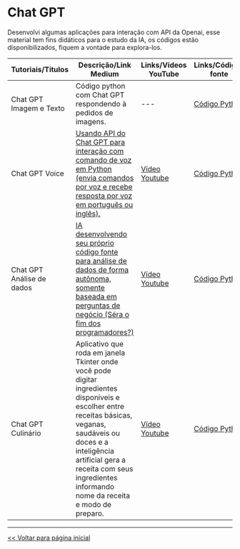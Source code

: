 # Chat GPT
Desenvolvi algumas aplicações para interação com API da Openai, esse material tem fins didáticos para o estudo da IA, os códigos estão disponibilizados, fiquem a vontade para explora-los.

| Tutoriais/Títulos    | Descrição/Link Medium  | Links/Vídeos YouTube | Links/Códigos fonte |
| --- | --- | --- | --- |
| Chat GPT Imagem e Texto | Código python com Chat GPT respondendo à pedidos de imagens. | --- | [Código Python](https://github.com/dev-daniel-amorim/Topico-ChatGPT/blob/main/GPT_resposta_imagens/main.py) | 
| Chat GPT Voice| [Usando API do Chat GPT para interação com comando de voz em Python (envia comandos por voz e recebe resposta por voz em português ou inglês).](https://medium.com/@dev.daniel.amorim/assistente-com-chat-gpt-6512c606a28e) | [Vídeo Youtube](https://youtu.be/xnphE8xgm2s) | [Código Python](https://github.com/dev-daniel-amorim/Topico-ChatGPT/blob/main/ChatGPT_Voice/main.py) |
| Chat GPT Análise de dados | [IA desenvolvendo seu próprio código fonte para análise de dados de forma autônoma, somente baseada em perguntas de negócio (Séra o fim dos programadores?)](https://medium.com/@dev.daniel.amorim/chat-gpt-programando-em-python-c2a1802fe959) | [Vídeo Youtube](https://youtu.be/k1FBwJ5Y_cE) | [Código Python](https://github.com/dev-daniel-amorim/Topico-ChatGPT/blob/main/ChatGPT_AD/main.py) |
| Chat GPT Culinário | Aplicativo que roda em janela Tkinter onde você pode digitar ingredientes disponíveis e escolher entre receitas básicas, veganas, saudáveis ou doces e a inteligência artificial gera a receita com seus ingredientes informando nome da receita e modo de preparo. | [Vídeo Youtube]() | [Código Python](https://github.com/dev-daniel-amorim/Topico-ChatGPT/blob/main/ChatGPT_Culinario/main.py) |

<hr>

[<< Voltar para página inicial](https://github.com/dev-daniel-amorim)
